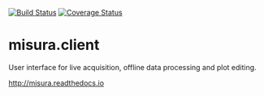 [![Build Status](https://travis-ci.org/tainstr/misura.client.svg?branch=master)](https://travis-ci.org/tainstr/misura.client)
[![Coverage
Status](https://coveralls.io/repos/github/tainstr/misura.client/badge.svg?branch=master)](https://coveralls.io/github/tainstr/misura.client?branch=master)
# misura.client

User interface for live acquisition, offline data processing and plot
editing.

http://misura.readthedocs.io
